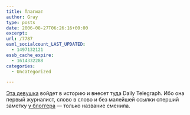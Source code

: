 ```yaml
---
title: Плагиат
author: Gray
type: posts
date: 2006-08-27T06:26:16+00:00
excerpt:
url: /7787
esml_socialcount_LAST_UPDATED:
  - 1497132121
essb_cache_expire:
  - 1614332288
categories:
  - Uncategorized

---
```








<a href="http://blogs.telegraph.co.uk/society/melissawhitworth/aug06/blogging.htm" target="_blank">Эта девушка</a> войдет в историю и внесет туда Daily Telegraph. Ибо она первый журналист, слово в слово и без малейшей ссылки сперший заметку <a href="http://www.mediabistro.com/mbtoolbox/writing_online/5_signs_your_blog_post_is_going_horribly_wrong_42442.asp" target="_blank">у блоггера</a>&nbsp;&#8212; только название сменила.